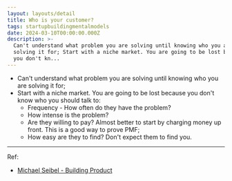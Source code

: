 ```yaml
---
layout: layouts/detail
title: Who is your customer?
tags: startupbuildingmentalmodels
date: 2024-03-10T00:00:00.000Z
description: >-
  Can't understand what problem you are solving until knowing who you are
  solving it for; Start with a niche market. You are going to be lost because
  you don't kn...
---
```

* Can't understand what problem you are solving until knowing who you are solving it for; 
* Start with a niche market. You are going to be lost because you don't know who you should talk to: 
  * Frequency - How often do they have the problem? 
  * How intense is the problem? 
  * Are they willing to pay? Almost better to start by charging money up front. This is a good way to prove PMF; 
  * How easy are they to find? Don't expect them to find you. 

---

Ref:
* <a href="https://www.youtube.com/watch?v=C27RVio2rOs" target="_blank">Michael Seibel - Building Product</a>
